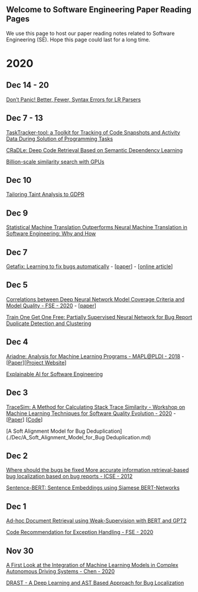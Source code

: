 ## Welcome to Software Engineering Paper Reading Pages
We use this page to host our paper reading notes related to Software Engineering (SE). Hope this page could last for a long time.

# 2020
## Dec 14 - 20
[Don’t Panic! Better, Fewer, Syntax Errors for LR Parsers](./Dec/dont_panic.md)

## Dec 7 - 13
[TaskTracker-tool: a Toolkit for Tracking of Code Snapshots and Activity Data During Solution of Programming Tasks](./Dec/TaskTracker-tool.md)

[CRaDLe: Deep Code Retrieval Based on Semantic Dependency Learning](./Dec/CRaDLe.md)

[Billion-scale similarity search with GPUs](./Dec/Billion_scale_similarity_search_with_GPUs)

## Dec 10
[Tailoring Taint Analysis to GDPR](./Dec/tailoring_taint_analysis_to_gdpr.md)

## Dec 9
[Statistical Machine Translation Outperforms Neural Machine Translation in Software Engineering: Why and How](./Dec/statistical_outperforms.md)


## Dec 7
[Getafix: Learning to fix bugs automatically](./Dec/Getafix.md) - [[paper](https://arxiv.org/pdf/1902.06111v2.pdf)] - [[online article](https://engineering.fb.com/2018/11/06/developer-tools/getafix-how-facebook-tools-learn-to-fix-bugs-automatically/)]

## Dec 5
[Correlations between Deep Neural Network Model Coverage Criteria and Model Quality - FSE - 2020](./Dec/Correlations_between_Deep_Neural_Network_Model_Coverage_Criteria_and_Model_Quality.md) - [[paper](https://www.cs.purdue.edu/homes/taog/docs/FSE20.pdf)]

[Train One Get One Free: Partially Supervised Neural Network for Bug Report Duplicate Detection and Clustering](Train_One_Get_One_Free_Partially_Supervised_Neural.md)

## Dec 4
[Ariadne: Analysis for Machine Learning Programs - MAPL@PLDI - 2018](./Dec/Ariadne.md) - [[Paper](https://arxiv.org/pdf/1805.04058.pdf)][[Project Website](https://wala.github.io/ariadne/)]

[Explainable AI for Software Engineering](./Dec/Explainable_AI_for_Software_Engineering.md)

## Dec 3
[TraceSim: A Method for Calculating Stack Trace Similarity - Workshop on Machine Learning Techniques for Software Quality Evolution - 2020](./Dec/TraceSim_A_Method_for_Calculating_Stack_Trace_Similarity.md) - [[Paper](https://arxiv.org/pdf/2009.12590.pdf)]  [[Code](https://github.com/traceSimSubmission/trace-sim)]

[A Soft Alignment Model for Bug Deduplication](./Dec/A_Soft_Alignment_Model_for_Bug Deduplication.md)

## Dec 2
[Where should the bugs be fixed More accurate information retrieval-based bug localization based on bug reports - ICSE - 2012](./Dec/Where_should_the_bugs_be_fixed.md)

[Sentence-BERT: Sentence Embeddings using Siamese BERT-Networks](./Dec/sentence-bert.md)

## Dec 1
[Ad-hoc Document Retrieval using Weak-Supervision with BERT and GPT2](./Dec/ad-hoc_document_retrievel.md)

[Code Recommendation for Exception Handling - FSE - 2020](./Dec/Code_Recommendation_for_Exception_Handling.md)

## Nov 30
[A First Look at the Integration of Machine Learning Models in Complex Autonomous Driving Systems - Chen - 2020](./Nov/A_First_Look_at_the_Integration_of_Machine_Learning_Models_in_Complex_Autonomous_Driving_Systems.md)

[DRAST - A Deep Learning and AST Based Approach for Bug Localization](./Nov/DRAST.md)